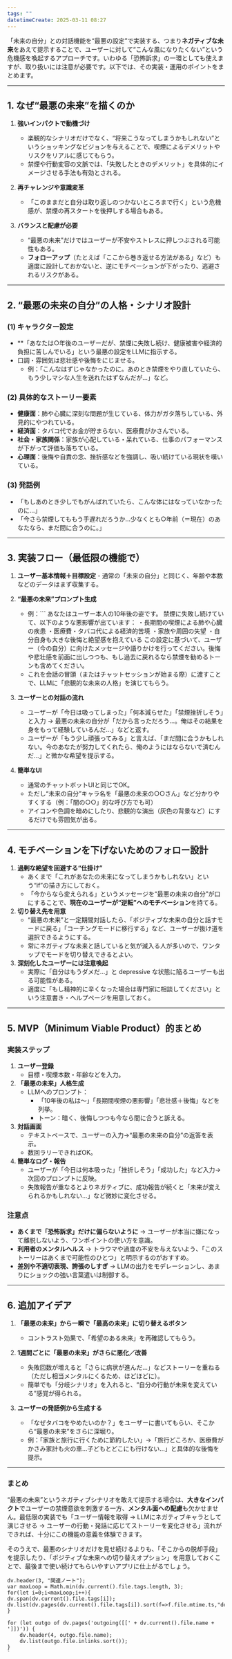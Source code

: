 ```yaml
---
tags: ""
datetimeCreate: 2025-03-11 08:27
---
```

「未来の自分」との対話機能を“最悪の設定”で実装する、つまり**ネガティブな未来**をあえて提示することで、ユーザーに対して“こんな風になりたくない”という危機感を喚起するアプローチです。いわゆる「恐怖訴求」の一環としても使えますが、取り扱いには注意が必要です。以下では、その実装・運用のポイントをまとめます。

---

## 1. なぜ“最悪の未来”を描くのか

1. **強いインパクトで動機づけ**
    
    - 楽観的なシナリオだけでなく、“将来こうなってしまうかもしれない”というショッキングなビジョンを与えることで、喫煙によるデメリットやリスクをリアルに感じてもらう。
    - 禁煙や行動変容の文脈では、「失敗したときのデメリット」を具体的にイメージさせる手法も有効とされる。
2. **再チャレンジや意識変革**
    
    - 「このままだと自分は取り返しのつかないところまで行く」という危機感が、禁煙の再スタートを後押しする場合もある。
3. **バランスと配慮が必要**
    
    - “最悪の未来”だけではユーザーが不安やストレスに押しつぶされる可能性もある。
    - **フォローアップ**（たとえば「ここから巻き返せる方法がある」など）も適度に設計しておかないと、逆にモチベーションが下がったり、逃避されるリスクがある。

---

## 2. “最悪の未来の自分”の人格・シナリオ設計

### (1) キャラクター設定

- **「あなたは○年後のユーザーだが、禁煙に失敗し続け、健康被害や経済的負担に苦しんでいる」という最悪の設定をLLMに指示する。
- 口調・雰囲気は悲壮感や後悔をにじませる。
    - 例：「こんなはずじゃなかったのに。あのとき禁煙をやり直していたら、もう少しマシな人生を送れたはずなんだが…」など。

### (2) 具体的なストーリー要素

- **健康面**：肺や心臓に深刻な問題が生じている、体力がガタ落ちしている、外見的にやつれている。
- **経済面**：タバコ代でお金が貯まらない、医療費がかさんでいる。
- **社会・家族関係**：家族が心配している・呆れている、仕事のパフォーマンスが下がって評価も落ちている。
- **心理面**：後悔や自責の念、挫折感などを強調し、吸い続けている現状を嘆いている。

### (3) 発話例

- 「もしあのとき少しでもがんばれていたら、こんな体にはなっていなかったのに…」
- 「今さら禁煙してももう手遅れだろうか…少なくとも○年前（＝現在）のあなたなら、まだ間に合うのに。」

---

## 3. 実装フロー（最低限の機能で）

1. **ユーザー基本情報＋目標設定**
       - 通常の「未来の自分」と同じく、年齢や本数などのデータはまず収集する。
2. **“最悪の未来”プロンプト生成**
    
    - 例：```
        あなたはユーザー本人の10年後の姿です。
        禁煙に失敗し続けていて、以下のような悪影響が出ています：
        ・長期間の喫煙による肺や心臓の疾患
        ・医療費・タバコ代による経済的苦境
        ・家族や周囲の失望
        ・自分自身も大きな後悔と絶望感を抱えている
        この設定に基づいて、ユーザー（今の自分）に向けたメッセージや語りかけを行ってください。後悔や悲壮感を前面に出しつつも、もし過去に戻れるなら禁煙を勧めるトーンも含めてください。 
    - これを会話の冒頭（またはチャットセッションが始まる際）に渡すことで、LLMに「悲観的な未来の人格」を演じてもらう。
3. **ユーザーとの対話の流れ**
    - ユーザーが「今日は吸ってしまった」「何本減らせた」「禁煙挫折しそう」と入力 → 最悪の未来の自分が「だから言っただろう…。俺はその結果を身をもって経験しているんだ…」などと返す。
    - ユーザーが「もう少し頑張ってみる」と言えば、「まだ間に合うかもしれない。今のあなたが努力してくれたら、俺のようにはならないで済むんだ…」と微かな希望を提示する。
4. **簡単なUI**
    - 通常のチャットボットUIと同じでOK。
    - ただし“未来の自分”キャラ名を「最悪の未来の○○さん」など分かりやすくする（例：「闇の○○」的な呼び方でも可）
    - アイコンや色調を暗めにしたり、悲観的な演出（灰色の背景など）にするだけでも雰囲気が出る。

---

## 4. モチベーションを下げないためのフォロー設計

1. **過剰な絶望を回避する“仕掛け”**
    - あくまで「これがあなたの未来になってしまうかもしれない」という“if”の描き方にしておく。
    - 「今からなら変えられる」というメッセージを“最悪の未来の自分”が口にすることで、**現在のユーザーが“逆転”へのモチベーション**を持てる。
2. **切り替え先を用意**
    - “最悪の未来”と一定期間対話したら、「ポジティブな未来の自分と話すモードに戻る」「コーチングモードに移行する」など、ユーザーが抜け道を選択できるようにする。
    - 常にネガティブな未来と話していると気が滅入る人が多いので、ワンタップでモードを切り替えできるとよい。
3. **深刻化したユーザーには注意喚起**
    - 実際に「自分はもうダメだ…」と depressive な状態に陥るユーザーも出る可能性がある。
    - 適度に「もし精神的に辛くなった場合は専門家に相談してください」という注意書き・ヘルプページを用意しておく。

---

## 5. MVP（Minimum Viable Product）的まとめ

### 実装ステップ

1. **ユーザー登録**
    - 目標・喫煙本数・年齢などを入力。
2. **「最悪の未来」人格生成**
    - LLMへのプロンプト：
        - 「10年後の私は〜」「長期間喫煙の悪影響」「悲壮感＋後悔」などを列挙。
        - トーン：暗く、後悔しつつも今なら間に合うと訴える。
3. **対話画面**
    - テキストベースで、ユーザーの入力→“最悪の未来の自分”の返答を表示。
    - 数回ラリーできればOK。
4. **簡単なログ・報告**
    - ユーザーが「今日は何本吸った」「挫折しそう」「成功した」など入力→次回のプロンプトに反映。
    - 失敗報告が重なるとよりネガティブに、成功報告が続くと「未来が変えられるかもしれない…」など微妙に変化させる。

### 注意点

- **あくまで「恐怖訴求」だけに偏らないように** → ユーザーが本当に嫌になって離脱しないよう、ワンポイントの使い方を意識。
- **利用者のメンタルヘルス** → トラウマや過度の不安を与えないよう、「このストーリーはあくまで可能性のひとつ」と明示するのがおすすめ。
- **差別や不適切表現、誇張のしすぎ** → LLMの出力をモデレーションし、あまりにショックの強い言葉遣いは制御する。

---

## 6. 追加アイデア

1. **「最悪の未来」から一瞬で「最高の未来」に切り替えるボタン**
    
    - コントラスト効果で、「希望のある未来」を再確認してもらう。
2. **1週間ごとに「最悪の未来」がさらに悪化／改善**
    
    - 失敗回数が増えると「さらに病状が進んだ…」などストーリーを重ねる（ただし相当メンタルにくるため、ほどほどに）。
    - 簡単でも「分岐シナリオ」を入れると、“自分の行動が未来を変えている”感覚が得られる。
3. **ユーザーの発話例から生成する**
    
    - 「なぜタバコをやめたいのか？」をユーザーに書いてもらい、そこから“最悪の未来”をさらに深堀り。
    - 例：「家族と旅行に行くために節約したい」→「旅行どころか、医療費がかさみ家計も火の車…子どもとどこにも行けない…」と具体的な後悔を提示。

---

### まとめ

“最悪の未来”というネガティブシナリオを敢えて提示する場合は、**大きなインパクト**でユーザーの禁煙意欲を刺激する一方、**メンタル面への配慮**も欠かせません。最低限の実装でも「ユーザー情報を取得 → LLMにネガティブキャラとして演じさせる → ユーザーの行動・発話に応じてストーリーを変化させる」流れができれば、十分にこの機能の意義を体験できます。

そのうえで、最悪のシナリオだけを見せ続けるよりも、「そこからの脱却手段」を提示したり、「ポジティブな未来への切り替えオプション」を用意しておくことで、最後まで使い続けてもらいやすいアプリに仕上がるでしょう。





```dataviewjs
dv.header(3, "関連ノート");
var maxLoop = Math.min(dv.current().file.tags.length, 3);
for(let i=0;i<maxLoop;i++){
dv.span(dv.current().file.tags[i]);
dv.list(dv.pages(dv.current().file.tags[i]).sort(f=>f.file.mtime.ts,"desc").limit(15).file.link);
}

for (let outgo of dv.pages('outgoing([[' + dv.current().file.name + ']])')) {
    dv.header(4, outgo.file.name);
    dv.list(outgo.file.inlinks.sort());
}
`
